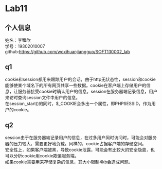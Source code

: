 # Lab11
## 个人信息
姓名：李臻欣  
学号：19302010007  
github:https://github.com/woxihuanjiangguo/SOFT130002_lab
## q1
cookie和session都用来跟踪用户的会话，由于http无状态性，session和cookie能够使某个域名下的所有网页共享一些数据。cookie在客户端上存储用户的信息，让服务器接受cookie时确认用户的信息。session在服务器端记录信息，用户来访时查询session文件中用户的信息。  
在session_start()的同时，$_COOKIE会多出一个属性，即PHPSESSID，作为用户的cookie。
## q2
session由于在服务器端记录用户的信息，在过多用户同时访问时，可能会对服务器的压力较大，需要更好地负载。同样的，cookie占据客户端的存储空间。  
安全性上，如果客户端被黑，导致cookie泄露，可能会有比较大的安全隐患，也可以分析cookie用cookie欺骗服务端。  
如果cookie需要用来存储复杂的信息，其大小限制4kb会造成问题。
